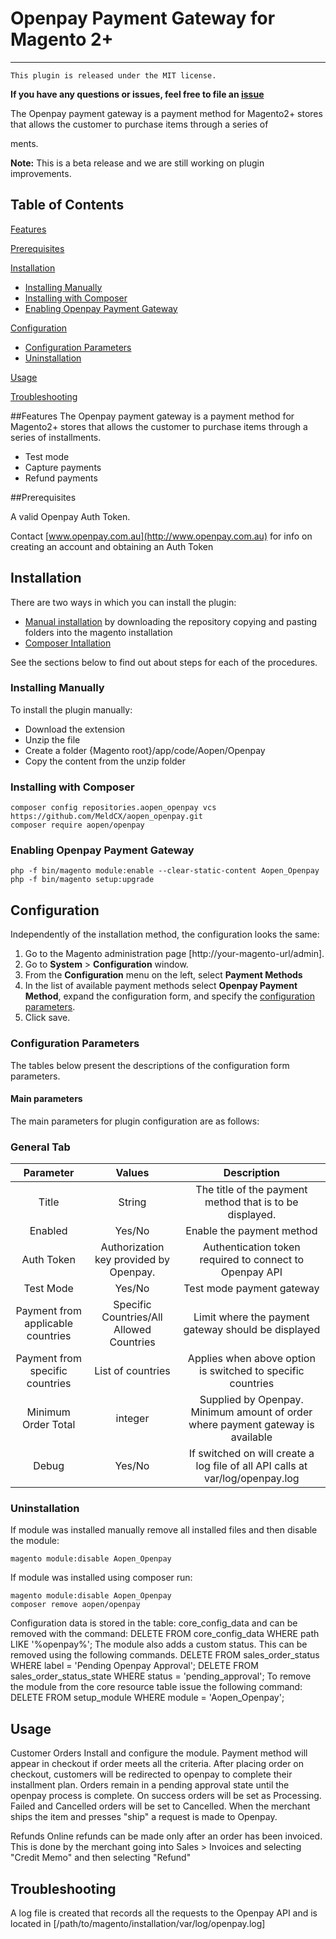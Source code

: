 # Openpay Payment Gateway for Magento 2+
-------
``This plugin is released under the MIT license.``

**If you have any questions or issues, feel free to file an [issue](https://github.com/MeldCX/aopen_openpay/issues)**

The Openpay payment gateway is a payment method for Magento2+ stores that allows the customer to purchase items through a series of 

ments.

**Note:** This is a beta release and we are still working on plugin improvements.

## Table of Contents

[Features](#features) <br />

[Prerequisites][1]

[Installation][2]
* [Installing Manually][2.1]
* [Installing with Composer][2.2]
* [Enabling Openpay Payment Gateway][2.3]

[Configuration][3]
* [Configuration Parameters][3.1]
* [Uninstallation][3.2]

[Usage][4]

[Troubleshooting][5]


##Features
The Openpay payment gateway is a payment method for Magento2+ stores that allows the customer to purchase items through a series of installments.

* Test mode
* Capture payments
* Refund payments

##Prerequisites

A valid Openpay Auth Token. 

Contact [www.openpay.com.au](http://www.openpay.com.au) for info on creating an account and obtaining an Auth Token

## Installation

There are two ways in which you can install the plugin:

* [Manual installation][2.1] by downloading the repository copying and pasting folders into the magento installation
* [Composer Intallation][2.2]

See the sections below to find out about steps for each of the procedures.

### Installing Manually

To install the plugin manually:

* Download the extension
* Unzip the file
* Create a folder {Magento root}/app/code/Aopen/Openpay
* Copy the content from the unzip folder

### Installing with Composer 

```
composer config repositories.aopen_openpay vcs https://github.com/MeldCX/aopen_openpay.git
composer require aopen/openpay
```

### Enabling Openpay Payment Gateway

```
php -f bin/magento module:enable --clear-static-content Aopen_Openpay
php -f bin/magento setup:upgrade
```
  
## Configuration

Independently of the installation method, the configuration looks the same:

1. Go to the Magento administration page [http://your-magento-url/admin].
2. Go to **System** > **Configuration** window. 
3. From the **Configuration** menu on the left, select  **Payment Methods**
4. In the list of available payment methods select **Openpay Payment Method**,  expand the configuration form, and specify the [configuration parameters][3.1].
5. Click save.

### Configuration Parameters

The tables below present the descriptions of the configuration form parameters.

#### Main parameters

The main parameters for plugin configuration are as follows:

### General Tab

| Parameter | Values | Description | 
|:---------:|:------:|:-----------:|
|Title|String|The title of the payment method that is to be displayed.|
|Enabled|Yes/No|Enable the payment method|
|Auth Token|Authorization key provided by Openpay.|Authentication token required to connect to Openpay API|
|Test Mode|Yes/No|Test mode payment gateway|
|Payment from applicable countries|Specific Countries/All Allowed Countries|Limit where the payment gateway should be displayed|
|Payment from specific countries|List of countries|Applies when above option is switched to specific countries|
|Minimum Order Total|integer|Supplied by Openpay. Minimum amount of order where payment gateway is available|
|Debug|Yes/No|If switched on will create a log file of all API calls at var/log/openpay.log|


### Uninstallation
If module was installed manually remove all installed files and then disable the module:
```
magento module:disable Aopen_Openpay
```
If module was installed using composer run:
```
magento module:disable Aopen_Openpay
composer remove aopen/openpay
```

Configuration data is stored in the table: core_config_data and can be removed with the command: DELETE FROM core_config_data WHERE path LIKE '%openpay%'; The module also adds a custom status. This can be removed using the following commands. DELETE FROM sales_order_status WHERE label = 'Pending Openpay Approval'; DELETE FROM sales_order_status_state WHERE status = 'pending_approval';
To remove the module from the core resource table issue the following command: DELETE FROM setup_module WHERE module = 'Aopen_Openpay';

## Usage
Customer Orders
Install and configure the module. Payment method will appear in checkout if order meets all the criteria. After placing order on checkout, customers will be redirected to openpay to complete their installment plan. Orders remain in a pending approval state until the openpay process is complete. On success orders will be set as Processing. Failed and Cancelled orders will be set to Cancelled. When the merchant ships the item and presses "ship" a request is made to Openpay.

Refunds
Online refunds can be made only after an order has been invoiced. This is done by the merchant going into Sales > Invoices and selecting "Credit Memo" and then selecting "Refund"

## Troubleshooting

A log file is created that records all the requests to the Openpay API and is located in [/path/to/magento/installation/var/log/openpay.log]

<!--LINKS-->

<!--topic urls:-->
[1]: https://github.com/MeldCX/aopen_openpay#prerequisites
[2]: https://github.com/MeldCX/aopen_openpay#installation
[2.1]: https://github.com/MeldCX/aopen_openpay#installing-manually
[2.2]: https://github.com/MeldCX/aopen_openpay#installing-with-composer
[2.3]: https://github.com/MeldCX/aopen_openpay#enabling-openpay-payment-gateway
[3]: https://github.com/MeldCX/aopen_openpay#configuration
[3.1]: https://github.com/MeldCX/aopen_openpay#configuration-parameters
[3.2]: https://github.com/MeldCX/aopen_openpay#uninstallation
[4]: https://github.com/MeldCX/aopen_openpay#usage
[5]: https://github.com/MeldCX/aopen_openpay#troubleshooting

<!--external links:-->

[ext1]: https://github.com/MeldCX/aopen_openpay
[ext2]: https://github.com/MeldCX/aopen_openpay#configuration-parameters
